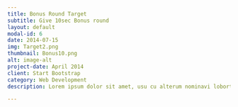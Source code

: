 ```yaml
---
title: Bonus Round Target
subtitle: Give 10sec Bonus round
layout: default
modal-id: 6
date: 2014-07-15
img: Target2.png
thumbnail: Bonus10.png
alt: image-alt
project-date: April 2014
client: Start Bootstrap
category: Web Development
description: Lorem ipsum dolor sit amet, usu cu alterum nominavi lobortis. At duo novum diceret. Tantas apeirian vix et, usu sanctus postulant inciderint ut, populo diceret necessitatibus in vim. Cu eum dicam feugiat noluisse.

---
```

